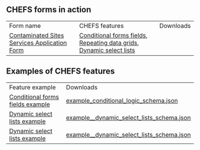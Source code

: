 ## CHEFS forms in action

<table>
<tr>
<td>Form name</td>
<td>CHEFS features</td>
<td>Downloads</td>
</tr>
<tr>
<td><a href="https://chefs.nrs.gov.bc.ca/app/form/submit?f=f003bc9e-0296-4a55-aa43-d8adaf0a022d">Contaminated Sites Services Application Form</a></td>
<td>
<a href="Conditional-forms-fields">Conditional forms fields</a>, <a href="Repeating-Data-Grids">Repeating data grids</a>, <a href="Dynamic-Select-Lists">Dynamic select lists</a>
</td>
<td>&nbsp;</td>
</tr>
</table>

## Examples of CHEFS features

<table>
<tr>
<td>Feature example</td>
<td>Downloads</td>
</tr>
<tr>
<td><a href="https://chefs.nrs.gov.bc.ca/app/form/submit?f=9bc36ebf-c6c3-4f5a-9a8d-ea9e8acb0ded">Conditional forms fields example</a></td>
<td>
<a href="https://github.com/bcgov/common-hosted-form-service/wiki/examples/example_conditional_logic_schema.json">example_conditional_logic_schema.json</a>
</td>
</tr>

<tr>
<td><a href="https://chefs.nrs.gov.bc.ca/app/form/submit?f=4ee726e0-f7a7-49a1-8454-7325d2593a7d">Dynamic select lists example</a></td>
<td>
<a href="https://github.com/bcgov/common-hosted-form-service/wiki/examples/example__dynamic_select_lists_schema.json">example__dynamic_select_lists_schema.json</a>
</td>
</tr>

<tr>
<td><a href="https://chefs.nrs.gov.bc.ca/app/form/submit?f=4ee726e0-f7a7-49a1-8454-7325d2593a7d">Dynamic select lists example</a></td>
<td>
<a href="https://github.com/bcgov/common-hosted-form-service/wiki/examples/example__dynamic_select_lists_schema.json">example__dynamic_select_lists_schema.json</a>
</td>
</tr>

</table>

